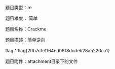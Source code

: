 题目类型：re

题目难度： 简单

题目名称：Crackme

题目描述：简单逆向

flag：flag{20b7c1e1164edb818dcdeb28a5220ca1}

题目附件：attachment目录下的文件

